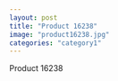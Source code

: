 ```yaml
---
layout: post
title: "Product 16238"
image: "product16238.jpg"
categories: "category1"
---
```

Product 16238
